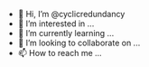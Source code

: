 - 👋 Hi, I’m @cyclicredundancy
- 👀 I’m interested in ...
- 🌱 I’m currently learning ...
- 💞️ I’m looking to collaborate on ...
- 📫 How to reach me ...

<!---
cyclicredundancy/cyclicredundancy is a ✨ special ✨ repository because its `README.md` (this file) appears on your GitHub profile.
You can click the Preview link to take a look at your changes.
--->
